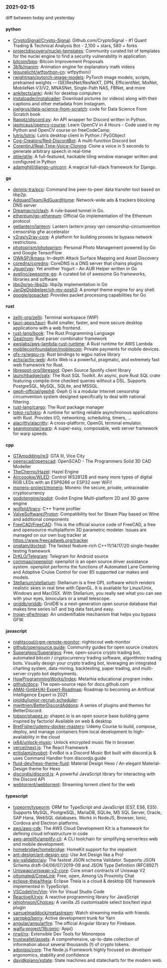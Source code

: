 ### 2021-02-15
diff between today and yesterday

#### python
* [CryptoSignal/Crypto-Signal](https://github.com/CryptoSignal/Crypto-Signal): Github.com/CryptoSignal - #1 Quant Trading & Technical Analysis Bot - 2,100 + stars, 580 + forks
* [projectdiscovery/nuclei-templates](https://github.com/projectdiscovery/nuclei-templates): Community curated list of templates for the nuclei engine to find a security vulnerability in application.
* [bitcoin/bips](https://github.com/bitcoin/bips): Bitcoin Improvement Proposals
* [3b1b/manim](https://github.com/3b1b/manim): Animation engine for explanatory math videos
* [leisurelicht/wtfpython-cn](https://github.com/leisurelicht/wtfpython-cn): wtfpython// 
* [rwightman/pytorch-image-models](https://github.com/rwightman/pytorch-image-models): PyTorch image models, scripts, pretrained weights -- (SE)ResNet/ResNeXT, DPN, EfficientNet, MixNet, MobileNet-V3/V2, MNASNet, Single-Path NAS, FBNet, and more
* [ankitects/anki](https://github.com/ankitects/anki): Anki for desktop computers
* [instaloader/instaloader](https://github.com/instaloader/instaloader): Download pictures (or videos) along with their captions and other metadata from Instagram.
* [joelgrus/data-science-from-scratch](https://github.com/joelgrus/data-science-from-scratch): code for Data Science From Scratch book
* [Rapptz/discord.py](https://github.com/Rapptz/discord.py): An API wrapper for Discord written in Python.
* [jasmcaus/opencv-course](https://github.com/jasmcaus/opencv-course): Learn OpenCV in 4 Hours - Code used in my Python and OpenCV course on freeCodeCamp.
* [lutris/lutris](https://github.com/lutris/lutris): Lutris desktop client in Python / PyGObject
* [Cog-Creators/Red-DiscordBot](https://github.com/Cog-Creators/Red-DiscordBot): A multi-function Discord bot
* [CorentinJ/Real-Time-Voice-Cloning](https://github.com/CorentinJ/Real-Time-Voice-Cloning): Clone a voice in 5 seconds to generate arbitrary speech in real-time
* [qtile/qtile](https://github.com/qtile/qtile):  A full-featured, hackable tiling window manager written and configured in Python
* [adamghill/django-unicorn](https://github.com/adamghill/django-unicorn): A magical full-stack framework for Django. 

#### go
* [dennis-tra/pcp](https://github.com/dennis-tra/pcp):  Command line peer-to-peer data transfer tool based on libp2p.
* [AdguardTeam/AdGuardHome](https://github.com/AdguardTeam/AdGuardHome): Network-wide ads & trackers blocking DNS server
* [Dreamacro/clash](https://github.com/Dreamacro/clash): A rule-based tunnel in Go.
* [ethereum/go-ethereum](https://github.com/ethereum/go-ethereum): Official Go implementation of the Ethereum protocol
* [getlantern/lantern](https://github.com/getlantern/lantern): Lantern         lantern proxy vpn censorship-circumvention censorship gfw accelerator
* [v2ray/v2ray-core](https://github.com/v2ray/v2ray-core): A platform for building proxies to bypass network restrictions.
* [photoprism/photoprism](https://github.com/photoprism/photoprism): Personal Photo Management powered by Go and Google TensorFlow
* [OWASP/Amass](https://github.com/OWASP/Amass): In-depth Attack Surface Mapping and Asset Discovery
* [coredns/coredns](https://github.com/coredns/coredns): CoreDNS is a DNS server that chains plugins
* [Jguer/yay](https://github.com/Jguer/yay): Yet another Yogurt - An AUR Helper written in Go
* [avelino/awesome-go](https://github.com/avelino/awesome-go): A curated list of awesome Go frameworks, libraries and software
* [libp2p/go-libp2p](https://github.com/libp2p/go-libp2p): libp2p implementation in Go
* [JanDeDobbeleer/oh-my-posh3](https://github.com/JanDeDobbeleer/oh-my-posh3): A prompt theme engine for any shell.
* [google/gopacket](https://github.com/google/gopacket): Provides packet processing capabilities for Go

#### rust
* [zellij-org/zellij](https://github.com/zellij-org/zellij): Terminal workspace (WIP)
* [tauri-apps/tauri](https://github.com/tauri-apps/tauri): Build smaller, faster, and more secure desktop applications with a web frontend.
* [rust-lang/book](https://github.com/rust-lang/book): The Rust Programming Language
* [Geal/nom](https://github.com/Geal/nom): Rust parser combinator framework
* [awslabs/aws-lambda-rust-runtime](https://github.com/awslabs/aws-lambda-rust-runtime): A Rust runtime for AWS Lambda
* [mobilecoinfoundation/mobilecoin](https://github.com/mobilecoinfoundation/mobilecoin): Private payments for mobile devices.
* [gfx-rs/wgpu-rs](https://github.com/gfx-rs/wgpu-rs): Rust bindings to wgpu native library
* [actix/actix-web](https://github.com/actix/actix-web): Actix Web is a powerful, pragmatic, and extremely fast web framework for Rust.
* [librespot-org/librespot](https://github.com/librespot-org/librespot): Open Source Spotify client library
* [launchbadge/sqlx](https://github.com/launchbadge/sqlx):  The Rust SQL Toolkit. An async, pure Rust SQL crate featuring compile-time checked queries without a DSL. Supports PostgreSQL, MySQL, SQLite, and MSSQL.
* [geph-official/geph4](https://github.com/geph-official/geph4): Geph () is a modular Internet censorship circumvention system designed specifically to deal with national filtering.
* [rust-lang/cargo](https://github.com/rust-lang/cargo): The Rust package manager
* [tokio-rs/tokio](https://github.com/tokio-rs/tokio): A runtime for writing reliable asynchronous applications with Rust. Provides I/O, networking, scheduling, timers, ...
* [alacritty/alacritty](https://github.com/alacritty/alacritty): A cross-platform, OpenGL terminal emulator.
* [seanmonstar/warp](https://github.com/seanmonstar/warp): A super-easy, composable, web server framework for warp speeds.

#### cpp
* [GTAmodding/re3](https://github.com/GTAmodding/re3): GTA III, Vice City
* [openscad/openscad](https://github.com/openscad/openscad): OpenSCAD - The Programmers Solid 3D CAD Modeller
* [TheCherno/Hazel](https://github.com/TheCherno/Hazel): Hazel Engine
* [Aircoookie/WLED](https://github.com/Aircoookie/WLED): Control WS2812B and many more types of digital RGB LEDs with an ESP8266 or ESP32 over WiFi!
* [monero-project/monero](https://github.com/monero-project/monero): Monero: the secure, private, untraceable cryptocurrency
* [godotengine/godot](https://github.com/godotengine/godot): Godot Engine  Multi-platform 2D and 3D game engine
* [wolfpld/tracy](https://github.com/wolfpld/tracy): C++ frame profiler
* [ValveSoftware/Proton](https://github.com/ValveSoftware/Proton): Compatibility tool for Steam Play based on Wine and additional components
* [FreeCAD/FreeCAD](https://github.com/FreeCAD/FreeCAD): This is the official source code of FreeCAD, a free and opensource multiplatform 3D parametric modeler. Issues are managed on our own bug tracker at https://www.freecadweb.org/tracker
* [onqtam/doctest](https://github.com/onqtam/doctest): The fastest feature-rich C++11/14/17/20 single-header testing framework
* [DrKLO/Telegram](https://github.com/DrKLO/Telegram): Telegram for Android source
* [commaai/openpilot](https://github.com/commaai/openpilot): openpilot is an open source driver assistance system. openpilot performs the functions of Automated Lane Centering and Adaptive Cruise Control for over 85 supported car makes and models.
* [Stellarium/stellarium](https://github.com/Stellarium/stellarium): Stellarium is a free GPL software which renders realistic skies in real time with OpenGL. It is available for Linux/Unix, Windows and MacOSX. With Stellarium, you really see what you can see with your eyes, binoculars or a small telescope.
* [griddb/griddb](https://github.com/griddb/griddb): GridDB is a next-generation open source database that makes time series IoT and big data fast,and easy.
* [trojan-gfw/trojan](https://github.com/trojan-gfw/trojan): An unidentifiable mechanism that helps you bypass GFW.

#### javascript
* [nightscout/cgm-remote-monitor](https://github.com/nightscout/cgm-remote-monitor): nightscout web monitor
* [github/opensource.guide](https://github.com/github/opensource.guide):  Community guides for open source creators
* [Superalgos/Superalgos](https://github.com/Superalgos/Superalgos): Free, open-source crypto trading bot, automated bitcoin / cryptocurrency trading software, algorithmic trading bots. Visually design your crypto trading bot, leveraging an integrated charting system, data-mining, backtesting, paper trading, and multi-server crypto bot deployments.
* [HowProgrammingWorks/Index](https://github.com/HowProgrammingWorks/Index): Metarhia educational program index 
* [github/docs](https://github.com/github/docs): The open-source repo for docs.github.com
* [AMAI-GmbH/AI-Expert-Roadmap](https://github.com/AMAI-GmbH/AI-Expert-Roadmap): Roadmap to becoming an Artificial Intelligence Expert in 2021
* [jojoldu/junior-recruit-scheduler](https://github.com/jojoldu/junior-recruit-scheduler):    
* [mwittrien/BetterDiscordAddons](https://github.com/mwittrien/BetterDiscordAddons): A series of plugins and themes for BetterDiscord.
* [tobspr/shapez.io](https://github.com/tobspr/shapez.io): shapez.io is an open source base building game inspired by factorio! Available on web & desktop
* [BretFisher/udemy-docker-mastery](https://github.com/BretFisher/udemy-docker-mastery): Udemy Course to build, compose, deploy, and manage containers from local development to high-availability in the cloud
* [ix64/unlock-music](https://github.com/ix64/unlock-music): Unlock encrypted music file in browser. 
* [vercel/next.js](https://github.com/vercel/next.js): The React Framework
* [eritislami/evobot](https://github.com/eritislami/evobot):  EvoBot is a Discord Music Bot built with discord.js & uses Command Handler from discordjs.guide
* [fluid-dev/hexo-theme-fluid](https://github.com/fluid-dev/hexo-theme-fluid):   Material Design  Hexo  / An elegant Material-Design theme for Hexo
* [discordjs/discord.js](https://github.com/discordjs/discord.js): A powerful JavaScript library for interacting with the Discord API
* [webtorrent/webtorrent](https://github.com/webtorrent/webtorrent):  Streaming torrent client for the web

#### typescript
* [typeorm/typeorm](https://github.com/typeorm/typeorm): ORM for TypeScript and JavaScript (ES7, ES6, ES5). Supports MySQL, PostgreSQL, MariaDB, SQLite, MS SQL Server, Oracle, SAP Hana, WebSQL databases. Works in NodeJS, Browser, Ionic, Cordova and Electron platforms.
* [aws/aws-cdk](https://github.com/aws/aws-cdk): The AWS Cloud Development Kit is a framework for defining cloud infrastructure in code
* [aws-amplify/amplify-cli](https://github.com/aws-amplify/amplify-cli): A CLI toolchain for simplifying serverless web and mobile development.
* [homebridge/homebridge](https://github.com/homebridge/homebridge): HomeKit support for the impatient
* [ant-design/ant-design-pro](https://github.com/ant-design/ant-design-pro):  Use Ant Design like a Pro!
* [ajv-validator/ajv](https://github.com/ajv-validator/ajv): The fastest JSON schema Validator. Supports JSON Schema draft-04/06/07/2019-09 and JSON Type Definition (RFC8927)
* [Uniswap/uniswap-v2-core](https://github.com/Uniswap/uniswap-v2-core):  Core smart contracts of Uniswap V2
* [ottomated/CrewLink](https://github.com/ottomated/CrewLink): Free, open, Among Us Proximity Chat
* [eclipse-theia/theia](https://github.com/eclipse-theia/theia): Eclipse Theia is a cloud & desktop IDE framework implemented in TypeScript.
* [VSCodeVim/Vim](https://github.com/VSCodeVim/Vim):  Vim for Visual Studio Code
* [ReactiveX/rxjs](https://github.com/ReactiveX/rxjs): A reactive programming library for JavaScript
* [jshjohnson/Choices](https://github.com/jshjohnson/Choices): A vanilla JS customisable select box/text input plugin 
* [samuelmaddock/metastream](https://github.com/samuelmaddock/metastream): Watch streaming media with friends.
* [yarnpkg/berry](https://github.com/yarnpkg/berry):  Active development trunk for Yarn 
* [angular/angularfire](https://github.com/angular/angularfire): The official Angular library for Firebase.
* [waifu-project/18comic](https://github.com/waifu-project/18comic): App()
* [nrwl/nx](https://github.com/nrwl/nx): Extensible Dev Tools for Monorepos
* [trustwallet/assets](https://github.com/trustwallet/assets): A comprehensive, up-to-date collection of information about several thousands (!) of crypto tokens.
* [adonisjs/core](https://github.com/adonisjs/core):  The Node.js Framework highly focused on developer ergonomics, stability and confidence
* [davidkpiano/xstate](https://github.com/davidkpiano/xstate): State machines and statecharts for the modern web.
